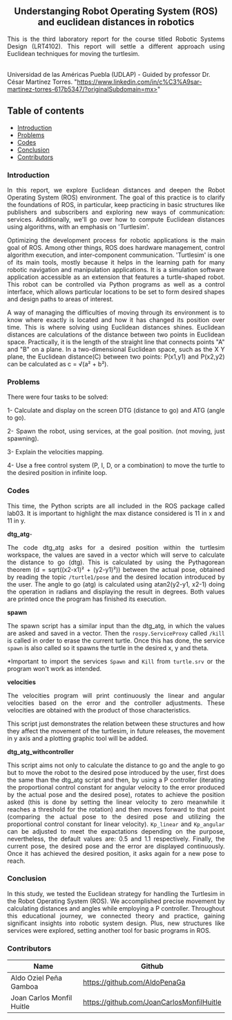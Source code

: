 <p align="center">
  <h2 align="center">Understanging Robot Operating System (ROS) and euclidean distances in robotics</h2>

  <p align="justify">
  This is the third laboratory report for the course titled Robotic Systems Design (LRT4102). This report will settle a different approach using Euclidean techniques for moving the turtlesim.
	  
  <br>Universidad de las Américas Puebla (UDLAP) - Guided by professor Dr. César Martínez Torres. "https://www.linkedin.com/in/c%C3%A9sar-martinez-torres-617b5347/?originalSubdomain=mx>" 
  </p>
</p>
<be>

## Table of contents
- [Introduction](#introduction)
- [Problems](#problems)
- [Codes](#codes)
- [Conclusion](#conclusion)
- [Contributors](#codes)

<div align= "justify">

### Introduction

In this report, we explore Euclidean distances and deepen the Robot Operating System (ROS) environment. The goal of this practice is to clarify the foundations of ROS, in particular, keep practicing in basic structures like publishers and subscribers and exploring new ways of communication: services. Additionally, we'll go over how to compute Euclidean distances using algorithms, with an emphasis on 'Turtlesim'.

Optimizing the development process for robotic applications is the main goal of ROS. Among other things, ROS does hardware management, control algorithm execution, and inter-component communication. 'Turtlesim' is one of its main tools, mostly because it helps in the learning path for many robotic navigation and manipulation applications. It is a simulation software application accessible as an extension that features a turtle-shaped robot. This robot can be controlled via Python programs as well as a control interface, which allows particular locations to be set to form desired shapes and design paths to areas of interest.

A way of managing the difficulties of moving through its environment is to know where exactly is located and how it has changed its position over time. This is where solving using Euclidean distances shines. Euclidean distances are calculations of the distance between two points in Euclidean space. Practically, it is the length of the straight line that connects points "A" and "B" on a plane. In a two-dimensional Euclidean space, such as the X Y plane, the Euclidean distance(C) between two points: P(x1,y1) and P(x2,y2) can be calculated as c = √(a² + b²). 


### Problems
There were four tasks to be solved:

1- Calculate and display on the screen DTG (distance to go) and ATG (angle to go).

2- Spawn the robot, using services, at the goal position. (not moving, just spawning).

3- Explain the velocities mapping.

4- Use a free control system (P, I, D, or a combination) to move the turtle to the desired position in infinite loop.


### Codes

This time, the Python scripts are all included in the ROS package called lab03. It is important to highlight the max distance considered is 11 in x and 11 in y.

**dtg_atg**-

The code dtg_atg asks for a desired position within the turtlesim workspace, the values are saved in a vector which will serve to calculate the distance to go (dtg). This is calculated by using the Pythagorean theorem (d = sqrt((x2-x1)² + (y2-y1)²)) between the actual pose, obtained by reading the topic `/turtle1/pose` and the desired location introduced by the user. The angle to go (atg) is calculated using atan2(y2-y1, x2-1) doing the operation in radians and displaying the result in degrees. Both values are printed once the program has finished its execution.

**spawn**

The spawn script has a similar input than the dtg_atg, in which the values are asked and saved in a vector. Then the `rospy.ServiceProxy` called `/kill` is called in order to erase the current turtle. Once this has done, the service `spawn` is also called so it spawns the turtle in the desired x, y and theta.

*Important to import the services `Spawn` and `Kill` from `turtle.srv` or the program won't work as intended.

**velocities**

The velocities program will print continuously the linear and angular velocities based on the error and the controller adjustments. These velocities are obtained with the product of those characteristics.

This script just demonstrates the relation between these structures and how they affect the movement of the turtlesim, in future releases, the movement in y axis and a plotting graphic tool will be added.

**dtg_atg_withcontroller**

This script aims not only to calculate the distance to go and the angle to go but to move the robot to the desired pose introduced by the user, first does the same than the dtg_atg script and then, by using a P controller (iterating the proportional control constant for angular velocity to the error produced by the actual pose and the desired pose), rotates to achieve the position asked (this is done by setting the linear velocity to zero meanwhile it reaches a threshold for the rotation) and then moves forward to that point (comparing the actual pose to the desired pose and utilizing the proportional control constant for linear velocity). `Kp_linear` and `Kp_angular` can be adjusted to meet the expactations depending on the purpose, nevertheless, the default values are: 0.5 and 1.1 respectively. Finally, the current pose, the desired pose and the error are displayed continuously. Once it has achieved the desired position, it asks again for a new pose to reach.

### Conclusion
In this study, we tested the Euclidean strategy for handling the Turtlesim in the Robot Operating System (ROS). We accomplished precise movement by calculating distances and angles while employing a P controller. Throughout this educational journey, we connected theory and practice, gaining significant insights into robotic system design. Plus, new structures like services were explored, setting another tool for basic programs in ROS.

### Contributors

| Name                          | Github                               |
|-------------------------------|--------------------------------------|
| Aldo Oziel Peña Gamboa        | https://github.com/AldoPenaGa        |
| Joan Carlos Monfil Huitle     | https://github.com/JoanCarlosMonfilHuitle  |

